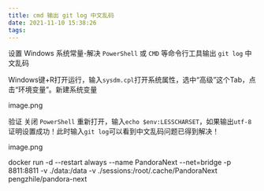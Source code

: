 ```yaml
---
title: cmd 输出 git log 中文乱码
date: 2021-11-10 15:38:26
tags:
---
```


设置 Windows 系统常量-解决 `PowerShell` 或 `CMD` 等命令行工具输出 `git log` 中文乱码

Windows键+R打开运行，输入`sysdm.cpl`打开系统属性，选中“高级”这个Tab，点击“环境变量”。新建系统变量

image.png

验证 关闭 `PowerShell` 重新打开，输入`echo $env:LESSCHARSET`，如果输出`utf-8`证明设置成功！此时输入`git log`可以看到中文乱码问题已得到解决！

image.png

docker run -d --restart always --name PandoraNext --net=bridge -p 8811:8811 -v ./data:/data -v ./sessions:/root/.cache/PandoraNext pengzhile/pandora-next